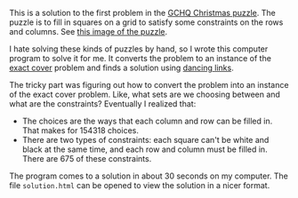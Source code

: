 This is a solution to the first problem in the
[GCHQ Christmas puzzle](http://www.gchq.gov.uk/press_and_media/news_and_features/Pages/Directors-Christmas-puzzle-2015.aspx).
The puzzle is to fill in squares on a grid to satisfy some constraints on the
rows and columns. See [this image of the puzzle](./grid-shading-puzzle.jpg).

I hate solving these kinds of puzzles by hand, so I wrote this computer program
to solve it for me. It converts the problem to an instance of the
[exact cover](https://en.wikipedia.org/wiki/Exact_cover) problem and finds a
solution using [dancing links](https://en.wikipedia.org/wiki/Dancing_Links).

The tricky part was figuring out how to convert the problem into an instance of
the exact cover problem. Like, what sets are we choosing between and what are
the constraints? Eventually I realized that:

* The choices are the ways that each column and row can be filled in. That makes
  for 154318 choices.
* There are two types of constraints: each square can't be white and black at
  the same time, and each row and column must be filled in. There are 675 of
  these constraints.

The program comes to a solution in about 30 seconds on my computer. The file
`solution.html` can be opened to view the solution in a nicer format.
